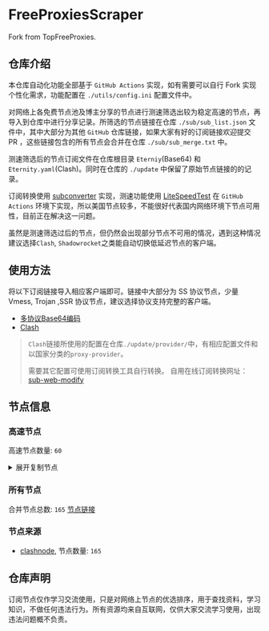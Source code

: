 # FreeProxiesScraper

Fork from TopFreeProxies.

## 仓库介绍
本仓库自动化功能全部基于 `GitHub Actions` 实现，如有需要可以自行 Fork 实现个性化需求，功能配置在 `./utils/config.ini` 配置文件中。

对网络上各免费节点池及博主分享的节点进行测速筛选出较为稳定高速的节点，再导入到仓库中进行分享记录。所筛选的节点链接在仓库 `./sub/sub_list.json` 文件中，其中大部分为其他 `GitHub` 仓库链接，如果大家有好的订阅链接欢迎提交 PR ，这些链接包含的所有节点会合并在仓库 `./sub/sub_merge.txt` 中。

测速筛选后的节点订阅文件在仓库根目录 `Eterniy`(Base64) 和 `Eternity.yaml`(Clash)。同时在仓库的 `./update` 中保留了原始节点链接的的记录。

订阅转换使用 [subconverter](https://github.com/tindy2013/subconverter) 实现，测速功能使用 [LiteSpeedTest](https://github.com/xxf098/LiteSpeedTest) 在 `GitHub Actions` 环境下实现，所以美国节点较多，不能很好代表国内网络环境下节点可用性，目前正在解决这一问题。

虽然是测速筛选过后的节点，但仍然会出现部分节点不可用的情况，遇到这种情况建议选择`Clash`, `Shadowrocket`之类能自动切换低延迟节点的客户端。

## 使用方法
将以下订阅链接导入相应客户端即可。链接中大部分为 SS 协议节点，少量 Vmess, Trojan ,SSR 协议节点，建议选择协议支持完整的客户端。

- [多协议Base64编码](https://raw.githubusercontent.com/caijh/FreeProxiesScraper/master/Eternity)
- [Clash](https://raw.githubusercontent.com/caijh/FreeProxiesScraper/master/Eternity.yaml)

>`Clash`链接所使用的配置在仓库`./update/provider/`中，有相应配置文件和以国家分类的`proxy-provider`。
>
>需要其它配置可使用订阅转换工具自行转换。
>自用在线订阅转换网址：[sub-web-modify](https://sub.v1.mk/)

## 节点信息
### 高速节点
高速节点数量: `60`
<details>
  <summary>展开复制节点</summary>

    vmess://eyJ2IjoiMiIsInBzIjoiMDQtMDAxLUpQIiwiYWRkIjoianAtMS5hbmV3c3RhcnQuY3lvdSIsInBvcnQiOiI1MDYxIiwidHlwZSI6Im5vbmUiLCJpZCI6ImRkZjZhZTVmLTBmMmQtMzM2Mi1hMjY2LWYyOGVhNGY1OThkZCIsImFpZCI6IjAiLCJuZXQiOiJ3cyIsInBhdGgiOiIvIiwiaG9zdCI6ImpwLTEuYW5ld3N0YXJ0LmN5b3UiLCJ0bHMiOiJ0bHMifQ==
    vmess://eyJ2IjoiMiIsInBzIjoiMDQtMDA0LU5PV0hFUkUiLCJhZGQiOiJ1czYtMS5hbmV3c3RhcnQuY3lvdSIsInBvcnQiOiI1MDYxIiwidHlwZSI6Im5vbmUiLCJpZCI6ImRkZjZhZTVmLTBmMmQtMzM2Mi1hMjY2LWYyOGVhNGY1OThkZCIsImFpZCI6IjAiLCJuZXQiOiJ3cyIsInBhdGgiOiIvIiwiaG9zdCI6InVzNi0xLmFuZXdzdGFydC5jeW91IiwidGxzIjoidGxzIn0=
    trojan://0a1f04fc-211c-319a-b7ed-b75f2cbf16b3@gz0slb.aliyuncdn.smp-paymentservices-apple.com:56323?allowInsecure=1&sni=steampipe-partner.akamaized.net#04-005-NOWHERE
    trojan://0a1f04fc-211c-319a-b7ed-b75f2cbf16b3@gz0slb.aliyuncdn.smp-paymentservices-apple.com:56432?allowInsecure=1&sni=steampipe.akamaized.net#04-006-NOWHERE
    trojan://0a1f04fc-211c-319a-b7ed-b75f2cbf16b3@push04.endpoint.smp-paymentservices-apple.com:23452?allowInsecure=1&sni=edge.steam-dns.top.comcast.net#04-007-CN
    trojan://0a1f04fc-211c-319a-b7ed-b75f2cbf16b3@push04.endpoint.smp-paymentservices-apple.com:23453?allowInsecure=1&sni=upos-hz-mirrorakam.akamaized.net#04-008-CN
    vmess://eyJ2IjoiMiIsInBzIjoiMDQtMTA4LVJFTEFZIiwiYWRkIjoiczEuZGItbGluazAxLnRvcCIsInBvcnQiOiIyMDgyIiwidHlwZSI6Im5vbmUiLCJpZCI6ImRhYTQyMzQxLTM3ZDUtMzY3OC05YTliLTU5OWJlMTIwOWFhMSIsImFpZCI6IjAiLCJuZXQiOiJ3cyIsInBhdGgiOiIvZGFiYWkuaW4xNzIuNjQuNTcuMjE5IiwiaG9zdCI6InMxLmRiLWxpbmswMS50b3AiLCJ0bHMiOiIifQ==
    vmess://eyJ2IjoiMiIsInBzIjoiMDQtMTA5LVJFTEFZIiwiYWRkIjoiczQuY24tZGIudG9wIiwicG9ydCI6IjgwIiwidHlwZSI6Im5vbmUiLCJpZCI6ImRhYTQyMzQxLTM3ZDUtMzY3OC05YTliLTU5OWJlMTIwOWFhMSIsImFpZCI6IjAiLCJuZXQiOiJ3cyIsInBhdGgiOiIvZGFiYWkuaW4xNzIuNjcuMTUuMjE2IiwiaG9zdCI6InM0LmNuLWRiLnRvcCIsInRscyI6IiJ9
    vmess://eyJ2IjoiMiIsInBzIjoiMDQtMTEwLVJFTEFZIiwiYWRkIjoiczMuY24tZGIudG9wIiwicG9ydCI6IjIwNTIiLCJ0eXBlIjoibm9uZSIsImlkIjoiZGFhNDIzNDEtMzdkNS0zNjc4LTlhOWItNTk5YmUxMjA5YWExIiwiYWlkIjoiMCIsIm5ldCI6IndzIiwicGF0aCI6Ii9kYWJhaS5pbjEwNC4yMS4yMTIuMyIsImhvc3QiOiJzMy5jbi1kYi50b3AiLCJ0bHMiOiIifQ==
    vmess://eyJ2IjoiMiIsInBzIjoiMDQtMTExLVJFTEFZIiwiYWRkIjoiczQuZGItbGluazAyLnRvcCIsInBvcnQiOiI4ODgwIiwidHlwZSI6Im5vbmUiLCJpZCI6ImRhYTQyMzQxLTM3ZDUtMzY3OC05YTliLTU5OWJlMTIwOWFhMSIsImFpZCI6IjAiLCJuZXQiOiJ3cyIsInBhdGgiOiIvZGFiYWkuaW4xMDQuMTguNTEuOTciLCJob3N0IjoiczQuZGItbGluazAyLnRvcCIsInRscyI6IiJ9
    vmess://eyJ2IjoiMiIsInBzIjoiMDQtMTEyLVJFTEFZIiwiYWRkIjoiczQuZGItbGluazAyLnRvcCIsInBvcnQiOiIyMDg2IiwidHlwZSI6Im5vbmUiLCJpZCI6ImRhYTQyMzQxLTM3ZDUtMzY3OC05YTliLTU5OWJlMTIwOWFhMSIsImFpZCI6IjAiLCJuZXQiOiJ3cyIsInBhdGgiOiIvZGFiYWkuaW4xNzIuNjQuNDMuMTg1IiwiaG9zdCI6InM0LmRiLWxpbmswMi50b3AiLCJ0bHMiOiIifQ==
    vmess://eyJ2IjoiMiIsInBzIjoiMDQtMTEzLVJFTEFZIiwiYWRkIjoiczUuZGItbGluazAxLnRvcCIsInBvcnQiOiIyMDUyIiwidHlwZSI6Im5vbmUiLCJpZCI6ImRhYTQyMzQxLTM3ZDUtMzY3OC05YTliLTU5OWJlMTIwOWFhMSIsImFpZCI6IjAiLCJuZXQiOiJ3cyIsInBhdGgiOiIvZGFiYWkuaW4xMDQuMjEuODcuMTk3IiwiaG9zdCI6InM1LmRiLWxpbmswMS50b3AiLCJ0bHMiOiIifQ==
    vmess://eyJ2IjoiMiIsInBzIjoiMDQtMTE0LVJFTEFZIiwiYWRkIjoiczIuZGItbGluazAyLnRvcCIsInBvcnQiOiI4ODgwIiwidHlwZSI6Im5vbmUiLCJpZCI6ImRhYTQyMzQxLTM3ZDUtMzY3OC05YTliLTU5OWJlMTIwOWFhMSIsImFpZCI6IjAiLCJuZXQiOiJ3cyIsInBhdGgiOiIvZGFiYWkuaW4xMDQuMTguMjM5LjI0NSIsImhvc3QiOiJzMi5kYi1saW5rMDIudG9wIiwidGxzIjoiIn0=
    vmess://eyJ2IjoiMiIsInBzIjoiMDQtMTE1LU5PV0hFUkUiLCJhZGQiOiIxMi5tYW1hbWFqZC5zaXRlIiwicG9ydCI6IjIzNjEyIiwidHlwZSI6Im5vbmUiLCJpZCI6IjgwZTNkNmM5LTlkM2EtM2QyMS04MTdmLTQ2MTcxYTE5OTZjMiIsImFpZCI6IjIiLCJuZXQiOiJ3cyIsInBhdGgiOiIvIiwiaG9zdCI6IjEyLm1hbWFtYWpkLnNpdGUiLCJ0bHMiOiIifQ==
    vmess://eyJ2IjoiMiIsInBzIjoiMDQtMTE2LUNOIiwiYWRkIjoiMTcubWFtYW1hamQuc2l0ZSIsInBvcnQiOiIyMzYxNyIsInR5cGUiOiJub25lIiwiaWQiOiI4MGUzZDZjOS05ZDNhLTNkMjEtODE3Zi00NjE3MWExOTk2YzIiLCJhaWQiOiIyIiwibmV0Ijoid3MiLCJwYXRoIjoiLyIsImhvc3QiOiIxNy5tYW1hbWFqZC5zaXRlIiwidGxzIjoiIn0=
    vmess://eyJ2IjoiMiIsInBzIjoiMDQtMTE3LUNOIiwiYWRkIjoiMTEubWFtYW1hamQuc2l0ZSIsInBvcnQiOiIyMzYxMSIsInR5cGUiOiJub25lIiwiaWQiOiI4MGUzZDZjOS05ZDNhLTNkMjEtODE3Zi00NjE3MWExOTk2YzIiLCJhaWQiOiIyIiwibmV0Ijoid3MiLCJwYXRoIjoiLyIsImhvc3QiOiIxMS5tYW1hbWFqZC5zaXRlIiwidGxzIjoiIn0=
    vmess://eyJ2IjoiMiIsInBzIjoiMDQtMTE4LUNOIiwiYWRkIjoiMTkubWFtYW1hamQuc2l0ZSIsInBvcnQiOiIyMzYxOSIsInR5cGUiOiJub25lIiwiaWQiOiI4MGUzZDZjOS05ZDNhLTNkMjEtODE3Zi00NjE3MWExOTk2YzIiLCJhaWQiOiIyIiwibmV0Ijoid3MiLCJwYXRoIjoiLyIsImhvc3QiOiIxOS5tYW1hbWFqZC5zaXRlIiwidGxzIjoiIn0=
    vmess://eyJ2IjoiMiIsInBzIjoiMDQtMTE5LUNOIiwiYWRkIjoiMTYubWFtYW1hamQuc2l0ZSIsInBvcnQiOiIyMzYxNiIsInR5cGUiOiJub25lIiwiaWQiOiI4MGUzZDZjOS05ZDNhLTNkMjEtODE3Zi00NjE3MWExOTk2YzIiLCJhaWQiOiIyIiwibmV0Ijoid3MiLCJwYXRoIjoiLyIsImhvc3QiOiIxNi5tYW1hbWFqZC5zaXRlIiwidGxzIjoiIn0=
    vmess://eyJ2IjoiMiIsInBzIjoiMDQtMTIwLUNOIiwiYWRkIjoiMTgubWFtYW1hamQuc2l0ZSIsInBvcnQiOiIyMzYxOCIsInR5cGUiOiJub25lIiwiaWQiOiI4MGUzZDZjOS05ZDNhLTNkMjEtODE3Zi00NjE3MWExOTk2YzIiLCJhaWQiOiIyIiwibmV0Ijoid3MiLCJwYXRoIjoiLyIsImhvc3QiOiIxOC5tYW1hbWFqZC5zaXRlIiwidGxzIjoiIn0=
    vmess://eyJ2IjoiMiIsInBzIjoiMDQtMTIxLUNOIiwiYWRkIjoiMTUubWFtYW1hamQuc2l0ZSIsInBvcnQiOiIyMzYxNSIsInR5cGUiOiJub25lIiwiaWQiOiI4MGUzZDZjOS05ZDNhLTNkMjEtODE3Zi00NjE3MWExOTk2YzIiLCJhaWQiOiIyIiwibmV0Ijoid3MiLCJwYXRoIjoiLyIsImhvc3QiOiIxNS5tYW1hbWFqZC5zaXRlIiwidGxzIjoiIn0=
    vmess://eyJ2IjoiMiIsInBzIjoiMDQtMTIyLU5PV0hFUkUiLCJhZGQiOiI1Lm1hbWFtYWpkLnNpdGUiLCJwb3J0IjoiMjM2MDUiLCJ0eXBlIjoibm9uZSIsImlkIjoiODBlM2Q2YzktOWQzYS0zZDIxLTgxN2YtNDYxNzFhMTk5NmMyIiwiYWlkIjoiMiIsIm5ldCI6IndzIiwicGF0aCI6Ii8iLCJob3N0IjoiNS5tYW1hbWFqZC5zaXRlIiwidGxzIjoiIn0=
    vmess://eyJ2IjoiMiIsInBzIjoiMDQtMTIzLUNOIiwiYWRkIjoiMTMubWFtYW1hamQuc2l0ZSIsInBvcnQiOiIyMzYxMyIsInR5cGUiOiJub25lIiwiaWQiOiI4MGUzZDZjOS05ZDNhLTNkMjEtODE3Zi00NjE3MWExOTk2YzIiLCJhaWQiOiIyIiwibmV0Ijoid3MiLCJwYXRoIjoiLyIsImhvc3QiOiIxMy5tYW1hbWFqZC5zaXRlIiwidGxzIjoiIn0=
    vmess://eyJ2IjoiMiIsInBzIjoiMDQtMTI0LUNOIiwiYWRkIjoiMTQubWFtYW1hamQuc2l0ZSIsInBvcnQiOiIyMzYxNCIsInR5cGUiOiJub25lIiwiaWQiOiI4MGUzZDZjOS05ZDNhLTNkMjEtODE3Zi00NjE3MWExOTk2YzIiLCJhaWQiOiIyIiwibmV0Ijoid3MiLCJwYXRoIjoiLyIsImhvc3QiOiIxNC5tYW1hbWFqZC5zaXRlIiwidGxzIjoiIn0=
    trojan://tg-fq521free@216.24.57.30:443?allowInsecure=1&sni=torjan.xn--xhq44j.eu.org&ws=1&wspath=%2525252F#05-147-US
    trojan://06e4425e-a8cb-4b63-929f-2105604ab0a9@shopify.com:443?allowInsecure=1&sni=ss.ylka.dpdns.org&ws=1&wspath=%2525252F%2525253Fed%2525253D2560#05-150-RELAY
    ss://Y2hhY2hhMjAtaWV0Zi1wb2x5MTMwNTo0YTJyZml4b3BoZGpmZmE4S1ZBNEFh@beesyar.org:8080#05-164-AE
    vmess://eyJ2IjoiMiIsInBzIjoiMDUtMTY1LVJFTEFZIiwiYWRkIjoiMTYyLjI1MS44Mi4xNDciLCJwb3J0IjoiNDQzIiwidHlwZSI6Im5vbmUiLCJpZCI6IjhmNzRlYzhhLTk3MWMtMTFlZC1hOGZjLTAyNDJhYzEyMDAwMiIsImFpZCI6IjAiLCJuZXQiOiJ3cyIsInBhdGgiOiIvOTIwZjk4NDAtNGQwZi0xMWYwLWE5NDgtNmE3NWY2NjdiNDcyIiwiaG9zdCI6IiIsInRscyI6InRscyJ9
    ss://Y2hhY2hhMjAtaWV0Zi1wb2x5MTMwNTp5ZFAxTnJGc2M4bWtmV2JuVHBlQ1U2@3.255.250.127:23456#05-230-IE
    vmess://eyJ2IjoiMiIsInBzIjoiMDktMjUwLUNOIiwiYWRkIjoiMTgzLjIzNi45Ny4xMDEiLCJwb3J0IjoiNDMzMzMiLCJ0eXBlIjoibm9uZSIsImlkIjoiNDE4MDQ4YWYtYTI5My00Yjk5LTliMGMtOThjYTM1ODBkZDI0IiwiYWlkIjoiNjQiLCJuZXQiOiJ3cyIsInBhdGgiOiIvIiwiaG9zdCI6IiIsInRscyI6IiJ9
    ss://MjAyMi1ibGFrZTMtYWVzLTEyOC1nY206MTJ4R1JtY0V5M1RWRVR6RTQ3TXJlQSUyNTNEJTI1M0Q@183.240.187.198:34664#09-251-CN
    trojan://d0d08cddacc3190ea81b1b792e1b5fde@36.151.251.48:41225?allowInsecure=1&sni=www.baidu.com#09-252-CN
    trojan://d0d08cddacc3190ea81b1b792e1b5fde@36.151.251.48:53248?allowInsecure=1&sni=www.baidu.com#09-253-CN
    trojan://d0d08cddacc3190ea81b1b792e1b5fde@36.151.251.48:16158?allowInsecure=1&sni=www.baidu.com#09-254-CN
    trojan://d0d08cddacc3190ea81b1b792e1b5fde@36.151.251.48:32765?allowInsecure=1&sni=www.baidu.com#09-255-CN
    trojan://d0d08cddacc3190ea81b1b792e1b5fde@36.151.192.13:9141?allowInsecure=1&sni=www.baidu.com#09-256-CN
    trojan://d0d08cddacc3190ea81b1b792e1b5fde@36.151.192.13:1122?allowInsecure=1&sni=www.baidu.com#09-257-CN
    trojan://d0d08cddacc3190ea81b1b792e1b5fde@36.151.251.48:13855?allowInsecure=1&sni=www.baidu.com#09-258-CN
    trojan://d0d08cddacc3190ea81b1b792e1b5fde@36.151.251.48:44123?allowInsecure=1&sni=www.baidu.com#09-259-CN
    trojan://d0d08cddacc3190ea81b1b792e1b5fde@36.151.251.48:4447?allowInsecure=1&sni=www.baidu.com#09-260-CN
    trojan://trojan@109.234.211.66:8443?allowInsecure=1&sni=store.timimi.dpdns.org&ws=1&wspath=%2525252F#09-271-RELAY
    trojan://trojan@91.193.58.0:443?allowInsecure=1&sni=wahaha.yingyangkuaixian.dpdns.org&ws=1&wspath=%2525252F#09-284-RELAY
    vmess://eyJ2IjoiMiIsInBzIjoiMDktMjg1LUhLIiwiYWRkIjoiaGt0LmdvdG9jaGluYXRvd24ubmV0IiwicG9ydCI6IjgwIiwidHlwZSI6Im5vbmUiLCJpZCI6IjM4NGQxYjQyLTY1NWYtMTFlZC1hOGJmLWYyM2M5MWNmYmJjOSIsImFpZCI6IjIiLCJuZXQiOiJ3cyIsInBhdGgiOiIvIiwiaG9zdCI6ImhrdC5nb3RvY2hpbmF0b3duLm5ldCIsInRscyI6IiJ9
    trojan://tg-fq521free@194.76.18.129:443?allowInsecure=1&sni=torjan.xn--xhq44j.eu.org&ws=1&wspath=%2525252F#09-293-KZ
    trojan://tg-fq521free@45.67.215.95:443?allowInsecure=1&sni=torjan.xn--xhq44j.eu.org&ws=1&wspath=%2525252F#09-309-RU
    trojan://ttfang@103.106.230.186:81?allowInsecure=1&sni=ttfang.fange.me&ws=1&wspath=%2525252F#09-314-TW
    vmess://eyJ2IjoiMiIsInBzIjoiMDktMzQyLVJFTEFZIiwiYWRkIjoiY29kZXBlbi5pbyIsInBvcnQiOiI0NDMiLCJ0eXBlIjoibm9uZSIsImlkIjoiZGU5NGNjMGEtMDU5Mi00OTY5LWIxZmMtOTdlYThmMGVhMGIzIiwiYWlkIjoiMCIsIm5ldCI6IndzIiwicGF0aCI6Ii91cy5ra3AubWUuZXUub3JnL2FhIiwiaG9zdCI6ImNvZGVwZW4uaW8iLCJ0bHMiOiJ0bHMifQ==
    trojan://tg-fq521free@198.62.62.67:443?allowInsecure=1&sni=torjan.xn--xhq44j.eu.org&ws=1&wspath=%2525252F#09-344-US
    ss://YWVzLTI1Ni1nY206VEclMjUzQSUyNTQwRW5rZWx0ZV9ub3RpZiUyNTI2JTI1MjZURyUyNTNBJTI1NDBOb3RpZl9DaGF0@152.53.2.128:34045#14-354-AT
    ss://YWVzLTI1Ni1jZmI6cXdlclJFV1ElMjU0MCUyNTQw@218.237.185.230:4652#14-355-KR
    ss://YWVzLTI1Ni1jZmI6ZjhmN2FDemNQS2JzRjhwMw@103.163.218.2:989#14-357-VN
    ss://YWVzLTI1Ni1jZmI6ZjhmN2FDemNQS2JzRjhwMw@185.153.197.5:989#14-358-MD
    trojan://74260628090146500@stirring-parakeet.shiner427.skin:443?allowInsecure=1#14-359-NL
    trojan://74260628090146500@ample-koi.shiner427.skin:443?allowInsecure=1#14-360-DE
    ss://YWVzLTI1Ni1jZmI6ZjhmN2FDemNQS2JzRjhwMw@62.100.205.48:989#14-361-GB
    vmess://eyJ2IjoiMiIsInBzIjoiMTQtMzYyLVRXIiwiYWRkIjoidHdqeGxubm9sanhjMi5qa2hrZ2oueHl6IiwicG9ydCI6IjgwIiwidHlwZSI6Im5vbmUiLCJpZCI6IjNjZjc5YmNhLTQxZTMtNDdkNS1iYTY3LTg3YTY5YTFhOWU1OSIsImFpZCI6IjAiLCJuZXQiOiJ3cyIsInBhdGgiOiIvbWFya2V0L3R3P2VkPTUxMiIsImhvc3QiOiJ0d2p4bG5ub2xqeGMyLmpraGtnai54eXoiLCJ0bHMiOiIifQ==
    ss://YWVzLTI1Ni1jZmI6ZjhmN2FDemNQS2JzRjhwMw@51.15.17.169:989#14-363-NL
    vmess://eyJ2IjoiMiIsInBzIjoiMTQtMzY2LUNOIiwiYWRkIjoidjI5LmhlZHVpYW4ubGluayIsInBvcnQiOiIzMDgyOSIsInR5cGUiOiJub25lIiwiaWQiOiJjYmIzZjg3Ny1kMWZiLTM0NGMtODdhOS1kMTUzYmZmZDU0ODQiLCJhaWQiOiIyIiwibmV0Ijoid3MiLCJwYXRoIjoiL29vb28iLCJob3N0IjoidjI5LmhlZHVpYW4ubGluayIsInRscyI6IiJ9
    trojan://7367d04e-4c59-4dff-a50e-12e730a09891@155.117.228.70:26193?allowInsecure=1#14-367-HK
    ss://YWVzLTI1Ni1jZmI6cXdlclJFV1ElMjU0MCUyNTQw@p222.panda001.net:15098#14-368-KR
    


</details>

### 所有节点
合并节点总数: `165`
[节点链接](https://raw.githubusercontent.com/caijh/TopFreeProxies/master/sub/sub_merge_base64.txt)

### 节点来源
- [clashnode](https://github.com/imyaoxp/clashnode), 节点数量: `165`


## 仓库声明
订阅节点仅作学习交流使用，只是对网络上节点的优选排序，用于查找资料，学习知识，不做任何违法行为。所有资源均来自互联网，仅供大家交流学习使用，出现违法问题概不负责。

